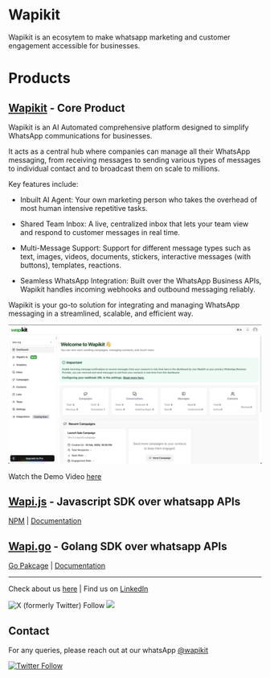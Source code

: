 # Wapikit

Wapikit is an ecosytem to make whatsapp marketing and customer engagement accessible for businesses.

# Products

## [Wapikit](https://app.wapikit.com) - Core Product

Wapikit is an AI Automated comprehensive platform designed to simplify WhatsApp communications for businesses.

It acts as a central hub where companies can manage all their WhatsApp messaging, from receiving messages to sending various types of messages to individual contact and to broadcast them on scale to millions.

Key features include:

- Inbuilt AI Agent: Your own marketing person who takes the overhead of most human intensive repetitive tasks.

- Shared Team Inbox: A live, centralized inbox that lets your team view and respond to customer messages in real time.

- Multi-Message Support: Support for different message types such as text, images, videos, documents, stickers, interactive messages (with buttons), templates, reactions.

- Seamless WhatsApp Integration: Built over the WhatsApp Business APIs, Wapikit handles incoming webhooks and outbound messaging reliably.

Wapikit is your go-to solution for integrating and managing WhatsApp messaging in a streamlined, scalable, and efficient way.

![Dashboard view](../home.png)

Watch the Demo Video [here](https://www.youtube.com/watch?v=hiRfO6c8GdI)
 
## [Wapi.js](https://github.com/wapikit/wapi.js) - Javascript SDK over whatsapp APIs

[NPM](https://www.npmjs.com/package/@wapijs/wapi.js) | [Documentation](https://js.wapikit.com)

## [Wapi.go](https://github.com/wapikit/wapi.go) - Golang SDK over whatsapp APIs

[Go Pakcage](https://pkg.go.dev/github.com/wapikit/wapi.go) | [Documentation](https://go.wapikit.com)

<hr />
 
Check about us [here](https://wapikit.com/) | Find us on [LinkedIn](https://www.linkedin.com/company/wapikit/)

![X (formerly Twitter) Follow](https://img.shields.io/twitter/follow/wapikit?style=for-the-badge&logo=X&logoColor=white)
 [![](https://img.shields.io/badge/Instagram-E4405F.svg?style=for-the-badge&logo=Instagram&logoColor=white)](https://www.instagram.com/wapikit/)

## Contact

For any queries, please reach out at our whatsApp [@wapikit](https://wa.me/918368670749?text=Reaching%20out%20from%20Wapikit%20Github%20Organization)

[![Twitter Follow](https://img.shields.io/twitter/follow/wapikit.svg?style=social)](https://twitter.com/wapikit)
